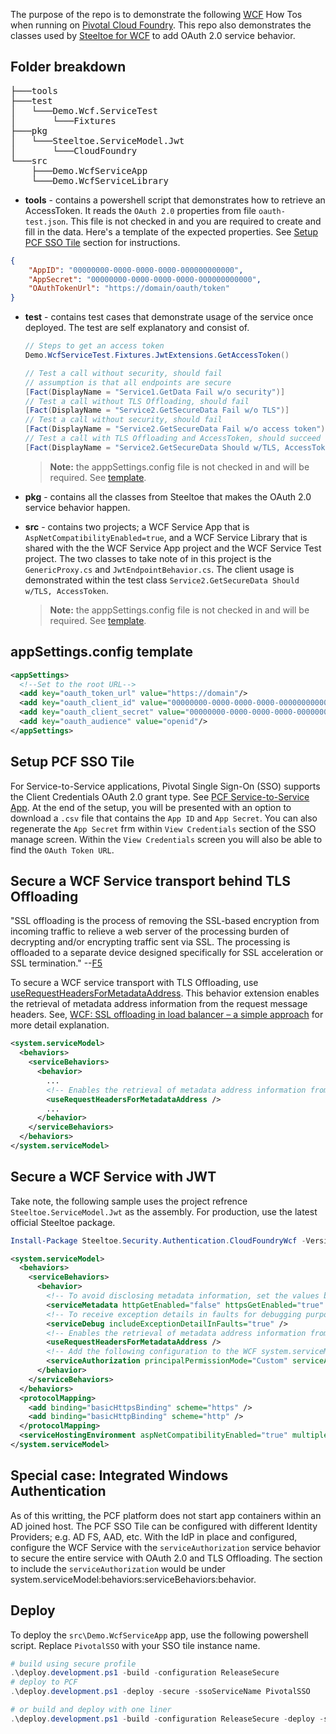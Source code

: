 The purpose of the repo is to demonstrate the following [WCF](https://docs.microsoft.com/en-us/dotnet/framework/wcf/whats-wcf) How Tos when running on [Pivotal Cloud Foundry](https://pivotal.io/platform). This repo also demonstrates the classes used by [Steeltoe for WCF](https://github.com/SteeltoeOSS/steeltoe/tree/master/src/Security/src/Authentication.CloudFoundryWcf) to add OAuth 2.0 service behavior. 

## Folder breakdown
<pre>
├───tools
├───test
│   └───Demo.Wcf.ServiceTest
│       └───Fixtures
├───pkg
│   └───Steeltoe.ServiceModel.Jwt
│       └───CloudFoundry
└───src
    ├───Demo.WcfServiceApp
    └───Demo.WcfServiceLibrary
</pre>

- **tools** - contains a powershell script that demonstrates how to retrieve an AccessToken. It reads the `OAuth 2.0` properties from file `oauth-test.json`. This file is not checked in and you are required to create and fill in the data. Here's a template of the expected properties. See [Setup PCF SSO Tile](#Setup-PCF-SSO-Tile) section for instructions.
```json
{
    "AppID": "00000000-0000-0000-0000-000000000000",
    "AppSecret": "00000000-0000-0000-0000-000000000000",
    "OAuthTokenUrl": "https://domain/oauth/token"
}
```
- **test** - contains test cases that demonstrate usage of the service once deployed. The test are self explanatory and consist of.
    ```csharp
    // Steps to get an access token
    Demo.WcfServiceTest.Fixtures.JwtExtensions.GetAccessToken()

    // Test a call without security, should fail
    // assumption is that all endpoints are secure
    [Fact(DisplayName = "Service1.GetData Fail w/o security")]
    // Test a call without TLS Offloading, should fail
    [Fact(DisplayName = "Service2.GetSecureData Fail w/o TLS")]
    // Test a call without security, should fail
    [Fact(DisplayName = "Service2.GetSecureData Fail w/o access token")]    
    // Test a call with TLS Offloading and AccessToken, should succeed
    [Fact(DisplayName = "Service2.GetSecureData Should w/TLS, AccessToken")]
    ```
    > **Note:** the apppSettings.config file is not checked in and will be required. See [template](#appSettings.config-template).

- **pkg** - contains all the classes from Steeltoe that makes the OAuth 2.0 service behavior happen.
- **src** - contains two projects; a WCF Service App that is `AspNetCompatibilityEnabled=true`, and a WCF Service Library that is shared with the the WCF Service App project and the WCF Service Test project. The two classes to take note of in this project is the `GenericProxy.cs` and `JwtEndpointBehavior.cs`. The client usage is demonstrated within the test class `Service2.GetSecureData Should w/TLS, AccessToken`.
  > **Note:** the apppSettings.config file is not checked in and will be required. See [template](#appSettings.config-template).

## appSettings.config template
```xml
<appSettings>
  <!--Set to the root URL-->
  <add key="oauth_token_url" value="https://domain"/>
  <add key="oauth_client_id" value="00000000-0000-0000-0000-000000000000"/>
  <add key="oauth_client_secret" value="00000000-0000-0000-0000-000000000000"/>
  <add key="oauth_audience" value="openid"/>
</appSettings>
```
## Setup PCF SSO Tile
For Service-to-Service applications, Pivotal Single Sign-On (SSO) supports the Client Credentials OAuth 2.0 grant type. See [PCF Service-to-Service App](https://docs.pivotal.io/p-identity/1-9/configure-apps/service-to-service-app.html). At the end of the setup, you will be presented with an option to download a `.csv` file that contains the `App ID` and `App Secret`. You can also regenerate the `App Secret` frm within `View Credentials` section of the SSO manage screen. Within the `View Credentials` screen you will also be able to find the `OAuth Token URL`.

## Secure a WCF Service transport behind TLS Offloading
"SSL offloading is the process of removing the SSL-based encryption from incoming traffic to relieve a web server of the processing burden of decrypting and/or encrypting traffic sent via SSL. The processing is offloaded to a separate device designed specifically for SSL acceleration or SSL termination." --[F5](https://www.f5.com/services/resources/glossary/ssl-offloading)

To secure a WCF service transport with TLS Offloading, use [useRequestHeadersForMetadataAddress](https://docs.microsoft.com/en-us/dotnet/framework/configure-apps/file-schema/wcf/userequestheadersformetadataaddress). This behavior extension enables the retrieval of metadata address information from the request message headers. See, [WCF: SSL offloading in load balancer – a simple approach](https://blogs.msdn.microsoft.com/dsnotes/2016/05/14/wcf-ssl-offloading-in-load-balancer-a-simple-approach) for more detail explanation.
```xml
<system.serviceModel>
  <behaviors>
    <serviceBehaviors>
      <behavior>
        ...
        <!-- Enables the retrieval of metadata address information from the request message headers -->
        <useRequestHeadersForMetadataAddress />
        ...
      </behavior>
    </serviceBehaviors>
  </behaviors>
</system.serviceModel>
```

## Secure a WCF Service with JWT
Take note, the following sample uses the project refrence `Steeltoe.ServiceModel.Jwt` as the assembly. For production, use the latest official Steeltoe package.
```powershell
Install-Package Steeltoe.Security.Authentication.CloudFoundryWcf -Version 2.2.0
```
```xml
<system.serviceModel>
  <behaviors>
    <serviceBehaviors>
      <behavior>
        <!-- To avoid disclosing metadata information, set the values below to false before deployment -->
        <serviceMetadata httpGetEnabled="false" httpsGetEnabled="true" />
        <!-- To receive exception details in faults for debugging purposes, set the value below to true.  Set to false before deployment to avoid disclosing exception information -->
        <serviceDebug includeExceptionDetailInFaults="true" />
        <!-- Enables the retrieval of metadata address information from the request message headers -->
        <useRequestHeadersForMetadataAddress />
        <!-- Add the following configuration to the WCF system.serviceModel:behaviors:serviceBehavior:behavior element -->
        <serviceAuthorization principalPermissionMode="Custom" serviceAuthorizationManagerType="Steeltoe.Security.Authentication.CloudFoundry.Wcf.JwtAuthorizationManager, Steeltoe.ServiceModel.Jwt" />
      </behavior>
    </serviceBehaviors>
  </behaviors>
  <protocolMapping>
    <add binding="basicHttpsBinding" scheme="https" />
    <add binding="basicHttpBinding" scheme="http" />
  </protocolMapping>
  <serviceHostingEnvironment aspNetCompatibilityEnabled="true" multipleSiteBindingsEnabled="true" />
</system.serviceModel>
```

## Special case: Integrated Windows Authentication
As of this writting, the PCF platform does not start app containers within an AD joined host. The PCF SSO Tile can be configured with different Identity Providers; e.g. AD FS, AAD, etc. With the IdP in place and configured, configure the WCF Service with the `serviceAuthorization` service behavior to secure the entire service with OAuth 2.0 and TLS Offloading. The section to include the `serviceAuthorization` would be under system.serviceModel:behaviors:serviceBehaviors:behavior.

## Deploy
To deploy the `src\Demo.WcfServiceApp` app, use the following powershell script. Replace `PivotalSSO` with your SSO tile instance name.
```powershell
# build using secure profile
.\deploy.development.ps1 -build -configuration ReleaseSecure 
# deploy to PCF
.\deploy.development.ps1 -deploy -secure -ssoServiceName PivotalSSO

# or build and deploy with one liner
.\deploy.development.ps1 -build -configuration ReleaseSecure -deploy -secure -ssoServiceName PivotalSSO
 ```
